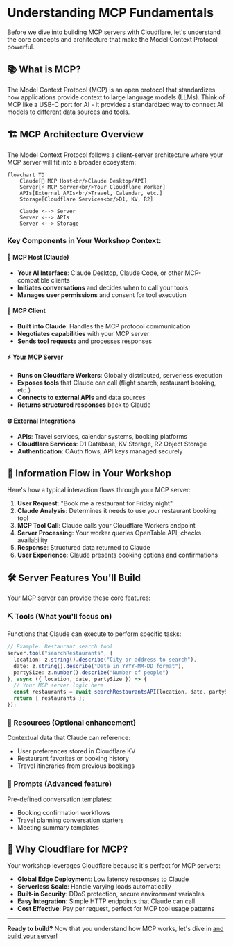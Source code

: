 # Understanding MCP Fundamentals

Before we dive into building MCP servers with Cloudflare, let's understand the core concepts and architecture that make the Model Context Protocol powerful.


## 📚 What is MCP?

The Model Context Protocol (MCP) is an open protocol that standardizes how applications provide context to large language models (LLMs). Think of MCP like a USB-C port for AI - it provides a standardized way to connect AI models to different data sources and tools.

## 🏗️ MCP Architecture Overview

The Model Context Protocol follows a client-server architecture where your MCP server will fit into a broader ecosystem:

```mermaid
flowchart TD
    Claude[🤖 MCP Host<br/>Claude Desktop/API] 
    Server[⚡ MCP Server<br/>Your Cloudflare Worker]
    APIs[External APIs<br/>Travel, Calendar, etc.]
    Storage[Cloudflare Services<br/>D1, KV, R2]
    
    Claude <--> Server
    Server <--> APIs
    Server <--> Storage
```

### Key Components in Your Workshop Context:

#### **🤖 MCP Host (Claude)**
- **Your AI Interface**: Claude Desktop, Claude Code, or other MCP-compatible clients
- **Initiates conversations** and decides when to call your tools
- **Manages user permissions** and consent for tool execution

#### **🔌 MCP Client** 
- **Built into Claude**: Handles the MCP protocol communication
- **Negotiates capabilities** with your MCP server
- **Sends tool requests** and processes responses

#### **⚡ Your MCP Server**
- **Runs on Cloudflare Workers**: Globally distributed, serverless execution
- **Exposes tools** that Claude can call (flight search, restaurant booking, etc.)
- **Connects to external APIs** and data sources
- **Returns structured responses** back to Claude

#### **🌐 External Integrations**
- **APIs**: Travel services, calendar systems, booking platforms
- **Cloudflare Services**: D1 Database, KV Storage, R2 Object Storage
- **Authentication**: OAuth flows, API keys managed securely

## 🔄 Information Flow in Your Workshop

Here's how a typical interaction flows through your MCP server:

1. **User Request**: "Book me a restaurant for Friday night"
2. **Claude Analysis**: Determines it needs to use your restaurant booking tool
3. **MCP Tool Call**: Claude calls your Cloudflare Workers endpoint
4. **Server Processing**: Your worker queries OpenTable API, checks availability
5. **Response**: Structured data returned to Claude
6. **User Experience**: Claude presents booking options and confirmations

## 🛠️ Server Features You'll Build

Your MCP server can provide these core features:

### **⛏️ Tools** (What you'll focus on)
Functions that Claude can execute to perform specific tasks:

```typescript
// Example: Restaurant search tool
server.tool("searchRestaurants", {
  location: z.string().describe("City or address to search"),
  date: z.string().describe("Date in YYYY-MM-DD format"),
  partySize: z.number().describe("Number of people")
}, async ({ location, date, partySize }) => {
  // Your MCP server logic here
  const restaurants = await searchRestaurantsAPI(location, date, partySize);
  return { restaurants };
});
```

### **📑 Resources** (Optional enhancement)
Contextual data that Claude can reference:
- User preferences stored in Cloudflare KV
- Restaurant favorites or booking history
- Travel itineraries from previous bookings

### **🤖 Prompts** (Advanced feature)
Pre-defined conversation templates:
- Booking confirmation workflows
- Travel planning conversation starters
- Meeting summary templates

## 🚀 Why Cloudflare for MCP?

Your workshop leverages Cloudflare because it's perfect for MCP servers:

- **Global Edge Deployment**: Low latency responses to Claude
- **Serverless Scale**: Handle varying loads automatically
- **Built-in Security**: DDoS protection, secure environment variables
- **Easy Integration**: Simple HTTP endpoints that Claude can call
- **Cost Effective**: Pay per request, perfect for MCP tool usage patterns

---

**Ready to build?** Now that you understand how MCP works, let's dive in [and build your server](./getting-started.md)!
